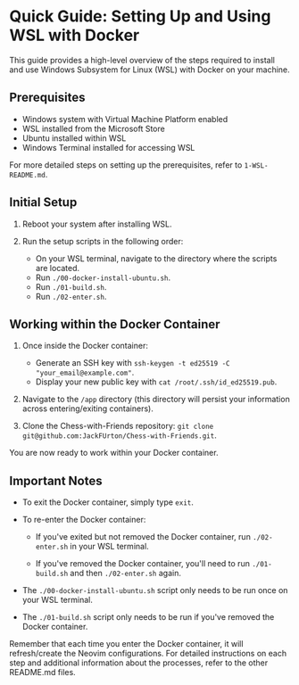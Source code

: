 # Quick Guide: Setting Up and Using WSL with Docker

This guide provides a high-level overview of the steps required to install and use Windows Subsystem for Linux (WSL) with Docker on your machine.

## Prerequisites

- Windows system with Virtual Machine Platform enabled
- WSL installed from the Microsoft Store
- Ubuntu installed within WSL
- Windows Terminal installed for accessing WSL

For more detailed steps on setting up the prerequisites, refer to `1-WSL-README.md`.

## Initial Setup

1. Reboot your system after installing WSL.

2. Run the setup scripts in the following order:

   - On your WSL terminal, navigate to the directory where the scripts are located.
   - Run `./00-docker-install-ubuntu.sh`.
   - Run `./01-build.sh`.
   - Run `./02-enter.sh`.

## Working within the Docker Container

1. Once inside the Docker container:

   - Generate an SSH key with `ssh-keygen -t ed25519 -C "your_email@example.com"`.
   - Display your new public key with `cat /root/.ssh/id_ed25519.pub`.
   
2. Navigate to the `/app` directory (this directory will persist your information across entering/exiting containers).

3. Clone the Chess-with-Friends repository: `git clone git@github.com:JackFUrton/Chess-with-Friends.git`.

You are now ready to work within your Docker container.

## Important Notes

- To exit the Docker container, simply type `exit`.

- To re-enter the Docker container:

   - If you've exited but not removed the Docker container, run `./02-enter.sh` in your WSL terminal.
   
   - If you've removed the Docker container, you'll need to run `./01-build.sh` and then `./02-enter.sh` again.
   
- The `./00-docker-install-ubuntu.sh` script only needs to be run once on your WSL terminal.
- The `./01-build.sh` script only needs to be run if you've removed the Docker container.

Remember that each time you enter the Docker container, it will refresh/create the Neovim configurations. For detailed instructions on each step and additional information about the processes, refer to the other README.md files.

